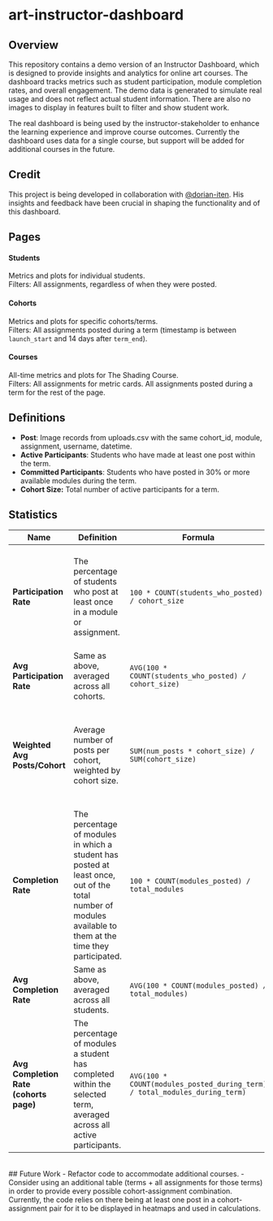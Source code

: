 # art-instructor-dashboard

## Overview
This repository contains a demo version of an Instructor Dashboard, which is designed to provide insights and analytics for online art courses. The dashboard tracks metrics such as student participation, module completion rates, and overall engagement. The demo data is generated to simulate real usage and does not reflect actual student information. There are also no images to display in features built to filter and show student work.

The real dashboard is being used by the instructor-stakeholder to enhance the learning experience and improve course outcomes. Currently the dashboard uses data for a single course, but support will be added for additional courses in the future.

## Credit
This project is being developed in collaboration with [@dorian-iten](https://github.com/dorian-iten). His insights and feedback have been crucial in shaping the functionality and of this dashboard.

## Pages
#### Students
Metrics and plots for individual students.<br>
Filters: All assignments, regardless of when they were posted.
#### Cohorts
Metrics and plots for specific cohorts/terms.<br>
Filters: All assignments posted during a term (timestamp is between `launch_start` and 14 days after `term_end`).
#### Courses
All-time metrics and plots for The Shading Course.<br>
Filters: All assignments for metric cards. All assignments posted during a term for the rest of the page.

## Definitions
- **Post**: Image records from uploads.csv with the same cohort_id, module, assignment, username, datetime.
- **Active Participants**: Students who have made at least one post within the term.
- **Committed Participants**: Students who have posted in 30% or more available modules during the term.
- **Cohort Size:** Total number of active participants for a term.

## Statistics

| Name          | Definition                                         | Formula                                                                | Significance                                          |
|----------------------|----------------------------------------------------|-----------------------------------------------------------------------------|-------------------------------------------------------|
| **Participation Rate**      | The percentage of students who post at least once in a module or assignment.           | ```100 * COUNT(students_who_posted) / cohort_size```                               | Indicates how much of the student body is participating in different areas of the course. Breadth of engagement.          |
| **Avg Participation Rate**      | Same as above, averaged across all cohorts.           | ```AVG(100 * COUNT(students_who_posted) / cohort_size)```                               | |
| **Weighted Avg Posts/Cohort**     | Average number of posts per cohort, weighted by cohort size.      | ```SUM(num_posts * cohort_size) / SUM(cohort_size)```               | Shows what modules and assignments generate more activity from participating students. Depth of engagement.               |
| **Completion Rate**   | The percentage of modules in which a student has posted at least once, out of the total number of modules available to them at the time they participated.         | ```100 * COUNT(modules_posted) / total_modules``` | Understand individual student behavior.       |
| **Avg Completion Rate** | Same as above, averaged across all students.        | ```AVG(100 * COUNT(modules_posted) / total_modules)``` | Understand the behavior of the average student.     |
| **Avg Completion Rate (cohorts page)** | The percentage of modules a student has completed within the selected term, averaged across all active participants.        | ```AVG(100 * COUNT(modules_posted_during_term) / total_modules_during_term)``` | Understand completion  within a single term.     |
<br>
## Future Work
- Refactor code to accommodate additional courses.
- Consider using an additional table (terms + all assignments for those terms) in order to provide every possible cohort-assignment combination. Currently, the code relies on there being at least one post in a cohort-assignment pair for it to be displayed in heatmaps and used in calculations.
